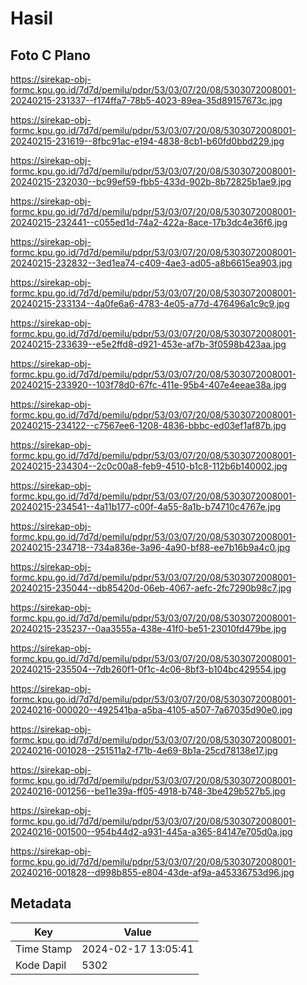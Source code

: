 # Hasil

## Foto C Plano

https://sirekap-obj-formc.kpu.go.id/7d7d/pemilu/pdpr/53/03/07/20/08/5303072008001-20240215-231337--f174ffa7-78b5-4023-89ea-35d89157673c.jpg

https://sirekap-obj-formc.kpu.go.id/7d7d/pemilu/pdpr/53/03/07/20/08/5303072008001-20240215-231619--8fbc91ac-e194-4838-8cb1-b60fd0bbd229.jpg

https://sirekap-obj-formc.kpu.go.id/7d7d/pemilu/pdpr/53/03/07/20/08/5303072008001-20240215-232030--bc99ef59-fbb5-433d-902b-8b72825b1ae9.jpg

https://sirekap-obj-formc.kpu.go.id/7d7d/pemilu/pdpr/53/03/07/20/08/5303072008001-20240215-232441--c055ed1d-74a2-422a-8ace-17b3dc4e36f6.jpg

https://sirekap-obj-formc.kpu.go.id/7d7d/pemilu/pdpr/53/03/07/20/08/5303072008001-20240215-232832--3ed1ea74-c409-4ae3-ad05-a8b6615ea903.jpg

https://sirekap-obj-formc.kpu.go.id/7d7d/pemilu/pdpr/53/03/07/20/08/5303072008001-20240215-233134--4a0fe6a6-4783-4e05-a77d-476496a1c9c9.jpg

https://sirekap-obj-formc.kpu.go.id/7d7d/pemilu/pdpr/53/03/07/20/08/5303072008001-20240215-233639--e5e2ffd8-d921-453e-af7b-3f0598b423aa.jpg

https://sirekap-obj-formc.kpu.go.id/7d7d/pemilu/pdpr/53/03/07/20/08/5303072008001-20240215-233920--103f78d0-67fc-411e-95b4-407e4eeae38a.jpg

https://sirekap-obj-formc.kpu.go.id/7d7d/pemilu/pdpr/53/03/07/20/08/5303072008001-20240215-234122--c7567ee6-1208-4836-bbbc-ed03ef1af87b.jpg

https://sirekap-obj-formc.kpu.go.id/7d7d/pemilu/pdpr/53/03/07/20/08/5303072008001-20240215-234304--2c0c00a8-feb9-4510-b1c8-112b6b140002.jpg

https://sirekap-obj-formc.kpu.go.id/7d7d/pemilu/pdpr/53/03/07/20/08/5303072008001-20240215-234541--4a11b177-c00f-4a55-8a1b-b74710c4767e.jpg

https://sirekap-obj-formc.kpu.go.id/7d7d/pemilu/pdpr/53/03/07/20/08/5303072008001-20240215-234718--734a836e-3a96-4a90-bf88-ee7b16b9a4c0.jpg

https://sirekap-obj-formc.kpu.go.id/7d7d/pemilu/pdpr/53/03/07/20/08/5303072008001-20240215-235044--db85420d-06eb-4067-aefc-2fc7290b98c7.jpg

https://sirekap-obj-formc.kpu.go.id/7d7d/pemilu/pdpr/53/03/07/20/08/5303072008001-20240215-235237--0aa3555a-438e-41f0-be51-23010fd479be.jpg

https://sirekap-obj-formc.kpu.go.id/7d7d/pemilu/pdpr/53/03/07/20/08/5303072008001-20240215-235504--7db260f1-0f1c-4c06-8bf3-b104bc429554.jpg

https://sirekap-obj-formc.kpu.go.id/7d7d/pemilu/pdpr/53/03/07/20/08/5303072008001-20240216-000020--492541ba-a5ba-4105-a507-7a67035d90e0.jpg

https://sirekap-obj-formc.kpu.go.id/7d7d/pemilu/pdpr/53/03/07/20/08/5303072008001-20240216-001028--251511a2-f71b-4e69-8b1a-25cd78138e17.jpg

https://sirekap-obj-formc.kpu.go.id/7d7d/pemilu/pdpr/53/03/07/20/08/5303072008001-20240216-001256--be11e39a-ff05-4918-b748-3be429b527b5.jpg

https://sirekap-obj-formc.kpu.go.id/7d7d/pemilu/pdpr/53/03/07/20/08/5303072008001-20240216-001500--954b44d2-a931-445a-a365-84147e705d0a.jpg

https://sirekap-obj-formc.kpu.go.id/7d7d/pemilu/pdpr/53/03/07/20/08/5303072008001-20240216-001828--d998b855-e804-43de-af9a-a45336753d96.jpg


## Metadata

| Key        | Value               |
| ---------- | ------------------- |
| Time Stamp | 2024-02-17 13:05:41 |
| Kode Dapil | 5302                |



